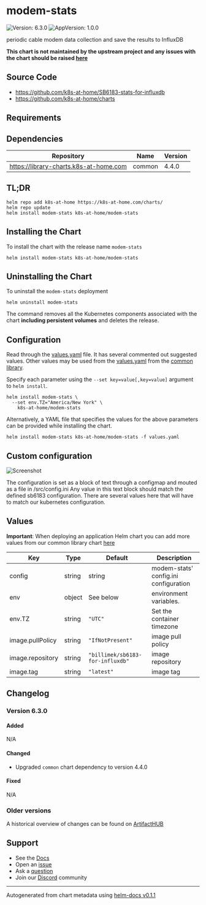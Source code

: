 # modem-stats

![Version: 6.3.0](https://img.shields.io/badge/Version-6.3.0-informational?style=flat-square) ![AppVersion: 1.0.0](https://img.shields.io/badge/AppVersion-1.0.0-informational?style=flat-square)

periodic cable modem data collection and save the results to InfluxDB

**This chart is not maintained by the upstream project and any issues with the chart should be raised [here](https://github.com/k8s-at-home/charts/issues/new/choose)**

## Source Code

* <https://github.com/k8s-at-home/SB6183-stats-for-influxdb>
* <https://github.com/k8s-at-home/charts>

## Requirements

## Dependencies

| Repository | Name | Version |
|------------|------|---------|
| https://library-charts.k8s-at-home.com | common | 4.4.0 |

## TL;DR

```console
helm repo add k8s-at-home https://k8s-at-home.com/charts/
helm repo update
helm install modem-stats k8s-at-home/modem-stats
```

## Installing the Chart

To install the chart with the release name `modem-stats`

```console
helm install modem-stats k8s-at-home/modem-stats
```

## Uninstalling the Chart

To uninstall the `modem-stats` deployment

```console
helm uninstall modem-stats
```

The command removes all the Kubernetes components associated with the chart **including persistent volumes** and deletes the release.

## Configuration

Read through the [values.yaml](./values.yaml) file. It has several commented out suggested values.
Other values may be used from the [values.yaml](https://github.com/k8s-at-home/library-charts/tree/main/charts/stable/common/values.yaml) from the [common library](https://github.com/k8s-at-home/library-charts/tree/main/charts/stable/common).

Specify each parameter using the `--set key=value[,key=value]` argument to `helm install`.

```console
helm install modem-stats \
  --set env.TZ="America/New York" \
    k8s-at-home/modem-stats
```

Alternatively, a YAML file that specifies the values for the above parameters can be provided while installing the chart.

```console
helm install modem-stats k8s-at-home/modem-stats -f values.yaml
```

## Custom configuration

![Screenshot](https://camo.githubusercontent.com/939e044c0491abf790d91bd1d7f909b187e4098c/68747470733a2f2f692e696d6775722e636f6d2f70705a6a6e6b502e706e67)

The configuration is set as a block of text through a configmap and mouted as a file in /src/config.ini Any value in this text block should match the defined sb6183 configuration. There are several values here that will have to match our kubernetes configuration.

## Values

**Important**: When deploying an application Helm chart you can add more values from our common library chart [here](https://github.com/k8s-at-home/library-charts/tree/main/charts/stable/common)

| Key | Type | Default | Description |
|-----|------|---------|-------------|
| config | string | string | modem-stats' config.ini configuration |
| env | object | See below | environment variables. |
| env.TZ | string | `"UTC"` | Set the container timezone |
| image.pullPolicy | string | `"IfNotPresent"` | image pull policy |
| image.repository | string | `"billimek/sb6183-for-influxdb"` | image repository |
| image.tag | string | `"latest"` | image tag |

## Changelog

### Version 6.3.0

#### Added

N/A

#### Changed

* Upgraded `common` chart dependency to version 4.4.0

#### Fixed

N/A

### Older versions

A historical overview of changes can be found on [ArtifactHUB](https://artifacthub.io/packages/helm/k8s-at-home/modem-stats?modal=changelog)

## Support

- See the [Docs](https://docs.k8s-at-home.com/our-helm-charts/getting-started/)
- Open an [issue](https://github.com/k8s-at-home/charts/issues/new/choose)
- Ask a [question](https://github.com/k8s-at-home/organization/discussions)
- Join our [Discord](https://discord.gg/sTMX7Vh) community

----------------------------------------------
Autogenerated from chart metadata using [helm-docs v0.1.1](https://github.com/k8s-at-home/helm-docs/releases/v0.1.1)
